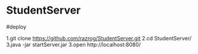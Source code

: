 # StudentServer


#deploy

1.git clone https://github.com/razrog/StudentServer.git
2.cd StudentServer/
3.java -jar startServer.jar
3.open http://localhost:8080/ 

